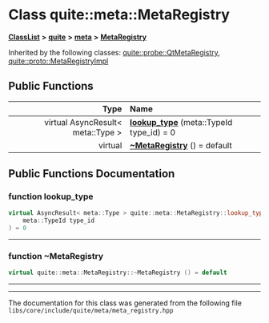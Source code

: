 

# Class quite::meta::MetaRegistry



[**ClassList**](annotated.md) **>** [**quite**](namespacequite.md) **>** [**meta**](namespacequite_1_1meta.md) **>** [**MetaRegistry**](classquite_1_1meta_1_1MetaRegistry.md)










Inherited by the following classes: [quite::probe::QtMetaRegistry](classquite_1_1probe_1_1QtMetaRegistry.md),  [quite::proto::MetaRegistryImpl](classquite_1_1proto_1_1MetaRegistryImpl.md)
































## Public Functions

| Type | Name |
| ---: | :--- |
| virtual AsyncResult&lt; meta::Type &gt; | [**lookup\_type**](#function-lookup_type) (meta::TypeId type\_id) = 0<br> |
| virtual  | [**~MetaRegistry**](#function-metaregistry) () = default<br> |




























## Public Functions Documentation




### function lookup\_type 

```C++
virtual AsyncResult< meta::Type > quite::meta::MetaRegistry::lookup_type (
    meta::TypeId type_id
) = 0
```




<hr>



### function ~MetaRegistry 

```C++
virtual quite::meta::MetaRegistry::~MetaRegistry () = default
```




<hr>

------------------------------
The documentation for this class was generated from the following file `libs/core/include/quite/meta/meta_registry.hpp`

